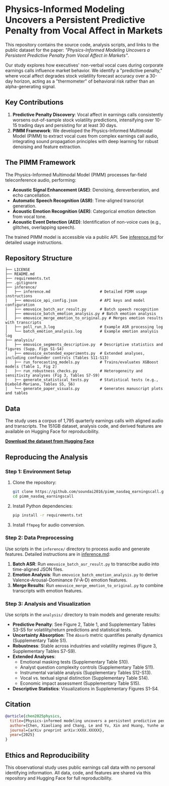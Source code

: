 # Physics-Informed Modeling Uncovers a Persistent Predictive Penalty from Vocal Affect in Markets

This repository contains the source code, analysis scripts, and links to the public dataset for the paper: *"Physics-Informed Modeling Uncovers a Persistent Predictive Penalty from Vocal Affect in Markets"*.

Our study explores how executives' non-verbal vocal cues during corporate earnings calls influence market behavior. We identify a "predictive penalty," where vocal affect degrades stock volatility forecast accuracy over a 30-day horizon, acting as a "thermometer" of behavioral risk rather than an alpha-generating signal.

## Key Contributions

1. **Predictive Penalty Discovery**: Vocal affect in earnings calls consistently worsens out-of-sample stock volatility predictions, intensifying over 10-15 trading days and persisting for at least 30 days.
2. **PIMM Framework**: We developed the Physics-Informed Multimodal Model (PIMM) to extract vocal cues from complex earnings call audio, integrating sound propagation principles with deep learning for robust denoising and feature extraction.

## The PIMM Framework

The Physics-Informed Multimodal Model (PIMM) processes far-field teleconference audio, performing:
- **Acoustic Signal Enhancement (ASE)**: Denoising, dereverberation, and echo cancellation.
- **Automatic Speech Recognition (ASR)**: Time-aligned transcript generation.
- **Acoustic Emotion Recognition (AER)**: Categorical emotion detection from vocal tone.
- **Acoustic Event Detection (AED)**: Identification of non-voice cues (e.g., glitches, overlapping speech).

The trained PIMM model is accessible via a public API. See [inference.md](inference.md) for detailed usage instructions.

## Repository Structure

```
├── LICENSE
├── README.md
├── requirements.txt
├── .gitignore
├── inference/
│   ├── inference.md                      # Detailed PIMM usage instructions
│   ├── emovoice_api_config.json          # API keys and model configuration
│   ├── emovoice_batch_asr_result.py      # Batch speech recognition
│   ├── emovoice_batch_emotion_analysis.py # Batch emotion analysis
│   ├── emovoice_merge_emotion_to_original.py # Merges emotion results with transcripts
│   ├── poll_run_3.log                    # Example ASR processing log
│   └── batch_emotion_analysis.log        # Example emotion analysis log
├── analysis/
│   ├── emovoice_segments_descriptive.py  # Descriptive statistics and figures (Supp. Figs S1-S4)
│   ├── emovoice_extended_experiments.py  # Extended analyses, including confounder controls (Tables S11-S13)
│   ├── run_forecasting_models.py         # Trains/evaluates XGBoost models (Table 1, Fig 2)
│   ├── run_robustness_checks.py          # Heterogeneity and sensitivity analyses (Fig 3, Tables S7-S9)
│   ├── generate_statistical_tests.py     # Statistical tests (e.g., Diebold-Mariano, Tables S5, S6)
│   └── generate_paper_visuals.py         # Generates manuscript plots and tables
```

## Data

The study uses a corpus of 1,795 quarterly earnings calls with aligned audio and transcripts. The 151GB dataset, analysis code, and derived features are available on Hugging Face for reproducibility.

**[Download the dataset from Hugging Face](https://huggingface.co/datasets/soundai2016/pimm_nasdaq_earningscall)**

## Reproducing the Analysis

### Step 1: Environment Setup

1. Clone the repository:
   ```bash
   git clone https://github.com/soundai2016/pimm_nasdaq_earningscall.git
   cd pimm_nasdaq_earningscall
   ```
2. Install Python dependencies:
   ```bash
   pip install -r requirements.txt
   ```
3. Install `ffmpeg` for audio conversion.

### Step 2: Data Preprocessing

Use scripts in the `inference/` directory to process audio and generate features. Detailed instructions are in [inference.md](inference.md):
1. **Batch ASR**: Run `emovoice_batch_asr_result.py` to transcribe audio into time-aligned JSON files.
2. **Emotion Analysis**: Run `emovoice_batch_emotion_analysis.py` to derive Valence-Arousal-Dominance (V-A-D) emotion features.
3. **Merge Results**: Run `emovoice_merge_emotion_to_original.py` to combine transcripts with emotion features.

### Step 3: Analysis and Visualization

Use scripts in the `analysis/` directory to train models and generate results:
- **Predictive Penalty**: See Figure 2, Table 1, and Supplementary Tables S3-S5 for volatility/return predictions and statistical tests.
- **Uncertainty Absorption**: The `Absorb` metric quantifies penalty dynamics (Supplementary Table S1).
- **Robustness**: Stable across industries and volatility regimes (Figure 3, Supplementary Tables S7-S9).
- **Extended Analyses**:
  - Emotional masking tests (Supplementary Table S10).
  - Analyst question complexity controls (Supplementary Table S11).
  - Instrumental variable analysis (Supplementary Tables S12-S13).
  - Vocal vs. textual signal distinction (Supplementary Table S14).
  - Economic impact assessment (Supplementary Table S15).
- **Descriptive Statistics**: Visualizations in Supplementary Figures S1-S4.

## Citation

```bibtex
@article{chen2025physics,
  title={Physics-informed modeling uncovers a persistent predictive penalty from vocal affect in markets},
  author={Chen, Xiaoliang and Chang, Le and Yu, Xin and Huang, Yunhe and Jing, Teng and He, Jiashuai and Luo, Yangjun and Cai, Yixuan and Qiu, Yuebo and Sun, Peiwen},
  journal={arXiv preprint arXiv:XXXX.XXXXX},
  year={2025}
}
```

## Ethics and Reproducibility

This observational study uses public earnings call data with no personal identifying information. All data, code, and features are shared via this repository and Hugging Face for full reproducibility.